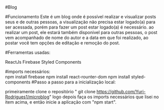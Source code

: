 
#Blog 

#Funcionamento
Este é um blog onde é possível realizar e visualizar posts seus e de outras pessoas, a visualização não precisa estar logado(a) para ser acessada, porém para fazer um post estar logado(a) é necessário. ao realizar um post, ele estará também disponivel para outras pessoas, o post vem acompanhado de nome do autor e a data em que foi realizado, ao postar você tem opções de editação e remoção do post.


#Ferramentas usadas:

ReactJs
Firebase
Styled Components

#imports necessários:   
npm install firebase
npm install react-rounter-dom
npm install styled-components
 
#Passo a passo para a inicialização local:

primeiramente clone o repositório " git clone https://github.com/Yuri-Rodrigues1/microblog"   logo depois faça os imports necessários que lisei no item acima, e então inicie a aplicação com "npm start".


 
